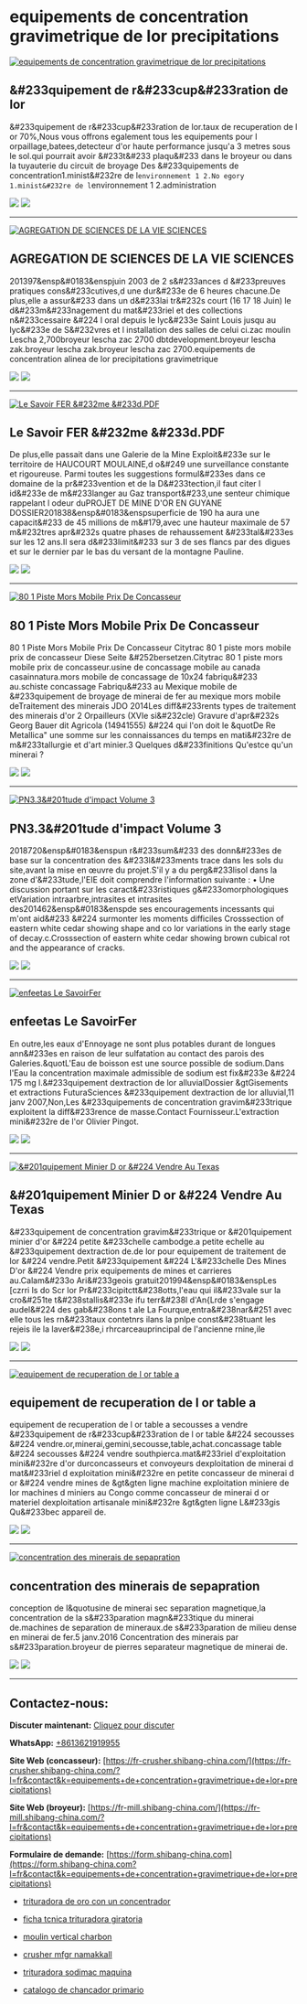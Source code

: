 # equipements de concentration gravimetrique de lor precipitations

<a href="https://swt.shibang-china.com/?l=fr&img&k=equipements+de+concentration+gravimetrique+de+lor+precipitations" target="_blank">![equipements de concentration gravimetrique de lor precipitations](http://static.shibang-china.com/all-800x300/1477.jpg)</a>

## &#233quipement de r&#233cup&#233ration de lor
&#233quipement de r&#233cup&#233ration de lor.taux de recuperation de l or 70%,Nous vous offrons egalement tous les equipements pour l orpaillage,batees,detecteur d'or haute performance jusqu'a 3 metres sous le sol.qui pourrait avoir &#233t&#233 plaqu&#233 dans le broyeur ou dans la tuyauterie du circuit de broyage Des &#233quipements de concentration1.minist&#232re de l`environnement 1 2.No egory 1.minist&#232re de l`environnement 1 2.administration


<a href="https://whatsapp.shibangsoft.com/WhatsApp.php" target="_blank" title="WhatsApp">![](http://static.shibang-china.com/icon/whatsapp.png)</a> <a href="https://swt.shibang-china.com/?l=fr&icon&k=equipements+de+concentration+gravimetrique+de+lor+precipitations" target="_blank">![](http://static.shibang-china.com/icon/chat-fr.png)</a>

---

<a href="https://swt.shibang-china.com/?l=fr&img&k=equipements+de+concentration+gravimetrique+de+lor+precipitations" target="_blank">![AGREGATION DE SCIENCES DE LA VIE SCIENCES](http://static.shibang-china.com/all-800x300/539.jpg)</a>

## AGREGATION DE SCIENCES DE LA VIE SCIENCES
201397&ensp&#0183&enspjuin 2003 de 2 s&#233ances d &#233preuves pratiques cons&#233cutives,d une dur&#233e de 6 heures chacune.De plus,elle a assur&#233 dans un d&#233lai tr&#232s court (16 17 18 Juin) le d&#233m&#233nagement du mat&#233riel et des collections n&#233cessaire &#224 l oral depuis le lyc&#233e Saint Louis jusqu au lyc&#233e de S&#232vres et l installation des salles de celui ci.zac moulin Lescha 2,700broyeur lescha zac 2700 dbtdevelopment.broyeur lescha zak.broyeur lescha zak.broyeur lescha zac 2700.equipements de concentration alinea de lor precipitations gravimetrique


<a href="https://whatsapp.shibangsoft.com/WhatsApp.php" target="_blank" title="WhatsApp">![](http://static.shibang-china.com/icon/whatsapp.png)</a> <a href="https://swt.shibang-china.com/?l=fr&icon&k=equipements+de+concentration+gravimetrique+de+lor+precipitations" target="_blank">![](http://static.shibang-china.com/icon/chat-fr.png)</a>

---

<a href="https://swt.shibang-china.com/?l=fr&img&k=equipements+de+concentration+gravimetrique+de+lor+precipitations" target="_blank">![Le Savoir FER &#232me &#233d.PDF](http://static.shibang-china.com/all-800x300/1197.jpg)</a>

## Le Savoir FER &#232me &#233d.PDF
De plus,elle passait dans une Galerie de la Mine Exploit&#233e sur le territoire de HAUCOURT MOULAINE,d o&#249 une surveillance constante et rigoureuse. Parmi toutes les suggestions formul&#233es dans ce domaine de la pr&#233vention et de la D&#233tection,il faut citer l id&#233e de m&#233langer au Gaz transport&#233,une senteur chimique rappelant l odeur duPROJET DE MINE D'OR EN GUYANE DOSSIER201838&ensp&#0183&enspsuperficie de 190 ha aura une capacit&#233 de 45 millions de m&#179,avec une hauteur maximale de 57 m&#232tres apr&#232s quatre phases de rehaussement &#233tal&#233es sur les 12 ans.Il sera d&#233limit&#233 sur 3 de ses flancs par des digues et sur le dernier par le bas du versant de la montagne Pauline.


<a href="https://whatsapp.shibangsoft.com/WhatsApp.php" target="_blank" title="WhatsApp">![](http://static.shibang-china.com/icon/whatsapp.png)</a> <a href="https://swt.shibang-china.com/?l=fr&icon&k=equipements+de+concentration+gravimetrique+de+lor+precipitations" target="_blank">![](http://static.shibang-china.com/icon/chat-fr.png)</a>

---

<a href="https://swt.shibang-china.com/?l=fr&img&k=equipements+de+concentration+gravimetrique+de+lor+precipitations" target="_blank">![80 1 Piste Mors Mobile Prix De Concasseur](http://static.shibang-china.com/all-800x300/1289.jpg)</a>

## 80 1 Piste Mors Mobile Prix De Concasseur
80 1 Piste Mors Mobile Prix De Concasseur Citytrac 80 1 piste mors mobile prix de concasseur Diese Seite &#252bersetzen.Citytrac 80 1 piste mors mobile prix de concasseur.usine de concassage mobile au canada casainnatura.mors mobile de concassage de 10x24 fabriqu&#233 au.schiste concassage Fabriqu&#233 au Mexique mobile de &#233quipement de broyage de minerai de fer au mexique mors mobile deTraitement des minerais JDO 2014Les diff&#233rents types de traitement des minerais d'or 2 Orpailleurs (XVIe si&#232cle) Gravure d'apr&#232s Georg Bauer dit Agricola (14941555) &#224 qui l'on doit le &quotDe Re Metallica" une somme sur les connaissances du temps en mati&#232re de m&#233tallurgie et d'art minier.3 Quelques d&#233finitions Qu'estce qu'un minerai ?


<a href="https://whatsapp.shibangsoft.com/WhatsApp.php" target="_blank" title="WhatsApp">![](http://static.shibang-china.com/icon/whatsapp.png)</a> <a href="https://swt.shibang-china.com/?l=fr&icon&k=equipements+de+concentration+gravimetrique+de+lor+precipitations" target="_blank">![](http://static.shibang-china.com/icon/chat-fr.png)</a>

---

<a href="https://swt.shibang-china.com/?l=fr&img&k=equipements+de+concentration+gravimetrique+de+lor+precipitations" target="_blank">![PN3.3&#201tude d'impact Volume 3](http://static.shibang-china.com/all-800x300/553.jpg)</a>

## PN3.3&#201tude d'impact Volume 3
2018720&ensp&#0183&enspun r&#233sum&#233 des donn&#233es de base sur la concentration des &#233l&#233ments trace dans les sols du site,avant la mise en œuvre du projet.S'il y a du perg&#233lisol dans la zone d'&#233tude,l'EIE doit comprendre l'information suivante : • Une discussion portant sur les caract&#233ristiques g&#233omorphologiques etVariation intraarbre,intrasites et intrasites des201462&ensp&#0183&enspde ses encouragements incessants qui m'ont aid&#233 &#224 surmonter les moments difficiles Crosssection of eastern white cedar showing shape and co lor variations in the early stage of decay.c.Crosssection of eastern white cedar showing brown cubical rot and the appearance of cracks.


<a href="https://whatsapp.shibangsoft.com/WhatsApp.php" target="_blank" title="WhatsApp">![](http://static.shibang-china.com/icon/whatsapp.png)</a> <a href="https://swt.shibang-china.com/?l=fr&icon&k=equipements+de+concentration+gravimetrique+de+lor+precipitations" target="_blank">![](http://static.shibang-china.com/icon/chat-fr.png)</a>

---

<a href="https://swt.shibang-china.com/?l=fr&img&k=equipements+de+concentration+gravimetrique+de+lor+precipitations" target="_blank">![enfeetas Le SavoirFer](http://static.shibang-china.com/all-800x300/1488.jpg)</a>

## enfeetas Le SavoirFer
En outre,les eaux d'Ennoyage ne sont plus potables durant de longues ann&#233es en raison de leur sulfatation au contact des parois des Galeries.&quotL'Eau de boisson est une source possible de sodium.Dans l'Eau la concentration maximale admissible de sodium est fix&#233e &#224 175 mg l.&#233quipement dextraction de lor alluvialDossier &gtGisements et extractions FuturaSciences &#233quipement dextraction de lor alluvial,11 janv 2007,Non,Les &#233quipements de concentration gravim&#233trique exploitent la diff&#233rence de masse.Contact Fournisseur.L'extraction mini&#232re de l'or Olivier Pingot.


<a href="https://whatsapp.shibangsoft.com/WhatsApp.php" target="_blank" title="WhatsApp">![](http://static.shibang-china.com/icon/whatsapp.png)</a> <a href="https://swt.shibang-china.com/?l=fr&icon&k=equipements+de+concentration+gravimetrique+de+lor+precipitations" target="_blank">![](http://static.shibang-china.com/icon/chat-fr.png)</a>

---

<a href="https://swt.shibang-china.com/?l=fr&img&k=equipements+de+concentration+gravimetrique+de+lor+precipitations" target="_blank">![&#201quipement Minier D or &#224 Vendre Au Texas](http://static.shibang-china.com/all-800x300/106.jpg)</a>

## &#201quipement Minier D or &#224 Vendre Au Texas
&#233quipement de concentration gravim&#233trique or &#201quipement minier d'or &#224 petite &#233chelle cambodge.a petite echelle au &#233quipement dextraction de.de lor pour equipement de traitement de lor &#224 vendre.Petit &#233quipement &#224 L'&#233chelle Des Mines D'or &#224 Vendre prix equipements de mines et carrieres au.Calam&#233o Ari&#233geois gratuit201994&ensp&#0183&enspLes [czrri ls do Scr lor Pr&#233cipitctt&#238otts,l'eau qui il&#233vale sur la cro&#251te t&#238stallis&#233e ifu terr&#238l d'An{Lrde s'engage audel&#224 des gab&#238ons t ale La Fourque,entra&#238nar&#251 avec elle tous les rn&#233taux contetnrs ilans la pnlpe const&#238tuant les rejeis ile la laver&#238e,i rhrcarceauprincipal de l'ancienne rnine,ile


<a href="https://whatsapp.shibangsoft.com/WhatsApp.php" target="_blank" title="WhatsApp">![](http://static.shibang-china.com/icon/whatsapp.png)</a> <a href="https://swt.shibang-china.com/?l=fr&icon&k=equipements+de+concentration+gravimetrique+de+lor+precipitations" target="_blank">![](http://static.shibang-china.com/icon/chat-fr.png)</a>

---

<a href="https://swt.shibang-china.com/?l=fr&img&k=equipements+de+concentration+gravimetrique+de+lor+precipitations" target="_blank">![equipement de recuperation de l or table a](http://static.shibang-china.com/all-800x300/542.jpg)</a>

## equipement de recuperation de l or table a
equipement de recuperation de l or table a secousses a vendre &#233quipement de r&#233cup&#233ration de l or table &#224 secousses &#224 vendre.or,minerai,gemini,secousse,table,achat.concassage table &#224 secousses &#224 vendre southpierca.mat&#233riel d'exploitation mini&#232re d'or durconcasseurs et convoyeurs dexploitation de minerai d mat&#233riel d exploitation mini&#232re en petite concasseur de minerai d or &#224 vendre mines de &gt&gten ligne machine exploitation miniere de lor machines d miniers au Congo comme concasseur de minerai d or materiel dexploitation artisanale mini&#232re &gt&gten ligne L&#233gis Qu&#233bec appareil de.


<a href="https://whatsapp.shibangsoft.com/WhatsApp.php" target="_blank" title="WhatsApp">![](http://static.shibang-china.com/icon/whatsapp.png)</a> <a href="https://swt.shibang-china.com/?l=fr&icon&k=equipements+de+concentration+gravimetrique+de+lor+precipitations" target="_blank">![](http://static.shibang-china.com/icon/chat-fr.png)</a>

---

<a href="https://swt.shibang-china.com/?l=fr&img&k=equipements+de+concentration+gravimetrique+de+lor+precipitations" target="_blank">![concentration des minerais de sepapration](http://static.shibang-china.com/all-800x300/544.jpg)</a>

## concentration des minerais de sepapration
conception de l&quotusine de minerai sec separation magnetique,la concentration de la s&#233paration magn&#233tique du minerai de.machines de separation de mineraux.de s&#233paration de milieu dense en minerai de fer.5 janv.2016 Concentration des minerais par s&#233paration.broyeur de pierres separateur magnetique de minerai de.

<a href="https://whatsapp.shibangsoft.com/WhatsApp.php" target="_blank" title="WhatsApp">![](http://static.shibang-china.com/icon/whatsapp.png)</a> <a href="https://swt.shibang-china.com/?l=fr&icon&k=equipements+de+concentration+gravimetrique+de+lor+precipitations" target="_blank">![](http://static.shibang-china.com/icon/chat-fr.png)</a>

---
## Contactez-nous:

**Discuter maintenant:** [Cliquez pour discuter](https://swt.shibang-china.com?l=fr&contact&k=equipements+de+concentration+gravimetrique+de+lor+precipitations)

**WhatsApp:**  [+8613621919955](https://whatsapp.shibangsoft.com/WhatsApp.php)

**Site Web (concasseur):** [https://fr-crusher.shibang-china.com/](https://fr-crusher.shibang-china.com/?l=fr&contact&k=equipements+de+concentration+gravimetrique+de+lor+precipitations)

**Site Web (broyeur):** [https://fr-mill.shibang-china.com/](https://fr-mill.shibang-china.com/?l=fr&contact&k=equipements+de+concentration+gravimetrique+de+lor+precipitations)

**Formulaire de demande:** [https://form.shibang-china.com](https://form.shibang-china.com?l=fr&contact&k=equipements+de+concentration+gravimetrique+de+lor+precipitations)

* [trituradora de oro con un concentrador](../64/trituradora%20de%20oro%20con%20un%20concentrador.md)

* [ficha tcnica trituradora giratoria](../64/ficha%20tcnica%20trituradora%20giratoria.md)

* [moulin vertical charbon](../65/moulin%20vertical%20charbon.md)

* [crusher mfgr namakkall](../62/crusher%20mfgr%20namakkall.md)

* [trituradora sodimac maquina](../64/trituradora%20sodimac%20maquina.md)

* [catalogo de chancador primario](../63/catalogo%20de%20chancador%20primario.md)